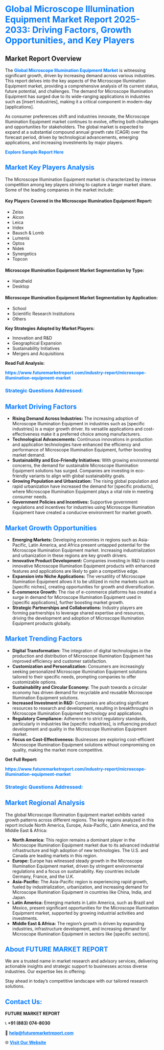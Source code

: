 <h1 style="color: #007BFF;">Global Microscope Illumination Equipment Market Report 2025-2033: Driving Factors, Growth Opportunities, and Key Players</h1>

<section id="overview">
<h2>Market Report Overview</h2>
<p>The <a href="https://www.futuremarketreport.com/industry-report/microscope-illumination-equipment-market" style="color: #007BFF; text-decoration: none;"><strong>Global Microscope Illumination Equipment Market</strong></a> is witnessing significant growth, driven by increasing demand across various industries. This report delves into the key aspects of the Microscope Illumination Equipment market, providing a comprehensive analysis of its current status, future potential, and challenges. The demand for Microscope Illumination Equipment has surged due to its wide-ranging applications in industries such as [insert industries], making it a critical component in modern-day [applications].</p>
<p>As consumer preferences shift and industries innovate, the Microscope Illumination Equipment market continues to evolve, offering both challenges and opportunities for stakeholders. The global market is expected to expand at a substantial compound annual growth rate (CAGR) over the forecast period, driven by technological advancements, emerging applications, and increasing investments by major players.</p>
</section>

<section id="overview">
<p><a href="https://www.futuremarketreport.com/request-sample/reportId=54921" style="color: #007BFF; text-decoration: none;"><strong>Explore Sample Report Here</strong></a></p>
</section>

<section id="key-players">
<h2 style="color: #007BFF;">Market Key Players Analysis</h2>
<p>The Microscope Illumination Equipment market is characterized by intense competition among key players striving to capture a larger market share. Some of the leading companies in the market include:</p>
<h4>Key Players Covered in the Microscope Illumination Equipment Report:</h4>
<ul><li>Zeiss</li><li>Alcon</li><li>Leica</li><li>Iridex</li><li>Bausch &amp; Lomb</li><li>Lumenis</li><li>Optos</li><li>Nidek</li><li>Synergetics</li><li>Topcon</li></ul>
<h4>Microscope Illumination Equipment Market Segmentation by Type:</h4>
<ul><li>Handheld</li><li>Desktop</li></ul>

<h4>Microscope Illumination Equipment Market Segmentation by Application:</h4>
<ul><li>School</li><li>Scientific Research Institutions</li><li>Others</li></ul>
<p><strong>Key Strategies Adopted by Market Players:</strong></p>
<ul>
<li>Innovation and R&D</li>
<li>Geographical Expansion</li>
<li>Sustainability Initiatives</li>
<li>Mergers and Acquisitions</li>
</ul>
</section>

<section>
<p><strong>Read Full Analysis: </strong></p><a href="https://www.futuremarketreport.com/industry-report/microscope-illumination-equipment-market" style="color: #007BFF; text-decoration: none;"><strong>https://www.futuremarketreport.com/industry-report/microscope-illumination-equipment-market</strong></a>
<h3 style="color: #007BFF;">Strategic Questions Addressed:</h3>
</section>

<section id="driving-factors">
<h2 style="color: #007BFF;">Market Driving Factors</h2>
<ul>
<li><strong>Rising Demand Across Industries:</strong> The increasing adoption of Microscope Illumination Equipment in industries such as [specific industries] is a major growth driver. Its versatile applications and cost-effectiveness make it a preferred choice among manufacturers.</li>
<li><strong>Technological Advancements:</strong> Continuous innovations in production and application technologies have enhanced the efficiency and performance of Microscope Illumination Equipment, further boosting market demand.</li>
<li><strong>Sustainability and Eco-Friendly Initiatives:</strong> With growing environmental concerns, the demand for sustainable Microscope Illumination Equipment solutions has surged. Companies are investing in eco-friendly variants to align with global sustainability goals.</li>
<li><strong>Growing Population and Urbanization:</strong> The rising global population and rapid urbanization have increased the demand for [specific products], where Microscope Illumination Equipment plays a vital role in meeting consumer needs.</li>
<li><strong>Government Policies and Incentives:</strong> Supportive government regulations and incentives for industries using Microscope Illumination Equipment have created a conducive environment for market growth.</li>
</ul>
</section>

<section id="growth-opportunities">
<h2 style="color: #007BFF;">Market Growth Opportunities</h2>
<ul>
<li><strong>Emerging Markets:</strong> Developing economies in regions such as Asia-Pacific, Latin America, and Africa present untapped potential for the Microscope Illumination Equipment market. Increasing industrialization and urbanization in these regions are key growth drivers.</li>
<li><strong>Innovative Product Development:</strong> Companies investing in R&D to create innovative Microscope Illumination Equipment products with enhanced features and applications are likely to gain a competitive edge.</li>
<li><strong>Expansion into Niche Applications:</strong> The versatility of Microscope Illumination Equipment allows it to be utilized in niche markets such as [specific niches], creating opportunities for growth and diversification.</li>
<li><strong>E-commerce Growth:</strong> The rise of e-commerce platforms has created a surge in demand for Microscope Illumination Equipment used in [specific applications], further boosting market growth.</li>
<li><strong>Strategic Partnerships and Collaborations:</strong> Industry players are forming partnerships to leverage shared expertise and resources, driving the development and adoption of Microscope Illumination Equipment products globally.</li>
</ul>
</section>

<section id="trending-factors">
<h2 style="color: #007BFF;">Market Trending Factors</h2>
<ul>
<li><strong>Digital Transformation:</strong> The integration of digital technologies in the production and distribution of Microscope Illumination Equipment has improved efficiency and customer satisfaction.</li>
<li><strong>Customization and Personalization:</strong> Consumers are increasingly seeking personalized Microscope Illumination Equipment solutions tailored to their specific needs, prompting companies to offer customizable options.</li>
<li><strong>Sustainability and Circular Economy:</strong> The push towards a circular economy has driven demand for recyclable and reusable Microscope Illumination Equipment solutions.</li>
<li><strong>Increased Investment in R&D:</strong> Companies are allocating significant resources to research and development, resulting in breakthroughs in Microscope Illumination Equipment technology and applications.</li>
<li><strong>Regulatory Compliance:</strong> Adherence to strict regulatory standards, particularly in industries like [specific industries], is influencing product development and quality in the Microscope Illumination Equipment market.</li>
<li><strong>Focus on Cost-Effectiveness:</strong> Businesses are exploring cost-efficient Microscope Illumination Equipment solutions without compromising on quality, making the market more competitive.</li>
</ul>
</section>

<section>
<p><strong>Get Full Report: </strong></p><a href="https://www.futuremarketreport.com/industry-report/microscope-illumination-equipment-market" style="color: #007BFF; text-decoration: none;"><strong>https://www.futuremarketreport.com/industry-report/microscope-illumination-equipment-market</strong></a>
<h3 style="color: #007BFF;">Strategic Questions Addressed:</h3>
</section>


<section id="regional-analysis">
<h2 style="color: #007BFF;">Market Regional Analysis</h2>
<p>The global Microscope Illumination Equipment market exhibits varied growth patterns across different regions. The key regions analyzed in this report include North America, Europe, Asia-Pacific, Latin America, and the Middle East & Africa:</p>
<ul>
<li><strong>North America:</strong> This region remains a dominant player in the Microscope Illumination Equipment market due to its advanced industrial infrastructure and high adoption of new technologies. The U.S. and Canada are leading markets in this region.</li>
<li><strong>Europe:</strong> Europe has witnessed steady growth in the Microscope Illumination Equipment market, driven by stringent environmental regulations and a focus on sustainability. Key countries include Germany, France, and the U.K.</li>
<li><strong>Asia-Pacific:</strong> The Asia-Pacific region is experiencing rapid growth, fueled by industrialization, urbanization, and increasing demand for Microscope Illumination Equipment in countries like China, India, and Japan.</li>
<li><strong>Latin America:</strong> Emerging markets in Latin America, such as Brazil and Mexico, present significant opportunities for the Microscope Illumination Equipment market, supported by growing industrial activities and investments.</li>
<li><strong>Middle East & Africa:</strong> The region’s growth is driven by expanding industries, infrastructure development, and increasing demand for Microscope Illumination Equipment in sectors like [specific sectors].</li>
</ul>
</section>

<footer>
<h2 style="color: #007BFF;">About FUTURE MARKET REPORT</h2>
<p>We are a trusted name in market research and advisory services, delivering actionable insights and strategic support to businesses across diverse industries. Our expertise lies in offering:</p>

<p>Stay ahead in today’s competitive landscape with our tailored research solutions.</p>

<h2 style="color: #007BFF;">Contact Us:</h2>
<p><strong>FUTURE MARKET REPORT</strong></p>
<p>📞 <strong>+91 (883) 074-8030</strong></p>
<p>📧 <strong><a href="mailto:help@futuremarketreport.com" style="color: #007BFF;">help@futuremarketreport.com</a></strong></p>
<p>🌐 <strong><a href="https://www.futuremarketreport.com/" style="color: #007BFF;">Visit Our Website</a></strong></p>
</footer>